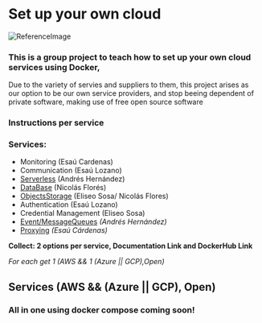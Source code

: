 # Set up your own cloud 
![ReferenceImage](/images/☁ Cloud ☁.png)

### This is a group project to teach how to set up your own cloud services using Docker, 

Due to the variety of servies and suppliers to them, this project arises as our option to be our own service providers, and stop beeing dependent of private software, making use of free open source software 
### Instructions per service

### **Services:**
- Monitoring (Esaú Cardenas)
- Communication (Esaú Lozano)
- [Serverless](Dependences/serverless) (Andrés Hernández)
- [DataBase](Dependences/Databases%20&%20Storage/) (Nicolás Florés)
- [ObjectsStorage](Dependences/Databases%20&%20Storage/) (Eliseo Sosa/ Nicolás Flores)
- Authentication (Esaú Lozano)
- Credential Management (Eliseo Sosa)
- [Event/MessageQueues](Dependences/MessageQueue/) *(Andrés Hernández)*
- [Proxying](Dependences/Proxying/) *(Esaú Cárdenas)*


**Collect: 2 options per service, Documentation Link and DockerHub Link**

*For each get 1 (AWS && 1 (Azure || GCP),Open)*

## **Services (AWS && (Azure || GCP), Open)**

### All in one using docker compose coming soon!
